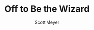 ---
title: "Off to Be the Wizard"
author: "Scott Meyer"
amazon: "https://www.amazon.com/Off-Be-Wizard-Magic-2-0/dp/1612184715/"
published: "2014"
read: "January, 2019"
ISBN: "9780451457998"
---
